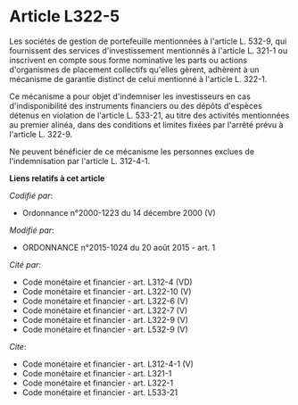 # Article L322-5

Les sociétés de gestion de portefeuille mentionnées à l'article L. 532-9, qui fournissent des services d'investissement
mentionnés à l'article L. 321-1 ou inscrivent en compte sous forme nominative les parts ou actions d'organismes de placement
collectifs qu'elles gèrent, adhèrent à un mécanisme de garantie distinct de celui mentionné à l'article L. 322-1. 

Ce mécanisme a pour objet d'indemniser les investisseurs en cas d'indisponibilité des instruments financiers ou des dépôts
d'espèces détenus en violation de l'article L. 533-21, au titre des activités mentionnées au premier alinéa, dans des
conditions et limites fixées par l'arrêté prévu à l'article L. 322-9. 

Ne peuvent bénéficier de ce mécanisme les personnes exclues de l'indemnisation par l'article L. 312-4-1.

**Liens relatifs à cet article**

_Codifié par_:

  - Ordonnance n°2000-1223 du 14 décembre 2000 (V)

_Modifié par_:

  - ORDONNANCE n°2015-1024 du 20 août 2015 - art. 1

_Cité par_:

  - Code monétaire et financier - art. L312-4 (VD)
  - Code monétaire et financier - art. L322-10 (V)
  - Code monétaire et financier - art. L322-6 (V)
  - Code monétaire et financier - art. L322-7 (V)
  - Code monétaire et financier - art. L322-9 (V)
  - Code monétaire et financier - art. L532-9 (V)

_Cite_:

  - Code monétaire et financier - art. L312-4-1 (V)
  - Code monétaire et financier - art. L321-1
  - Code monétaire et financier - art. L322-1
  - Code monétaire et financier - art. L533-21
